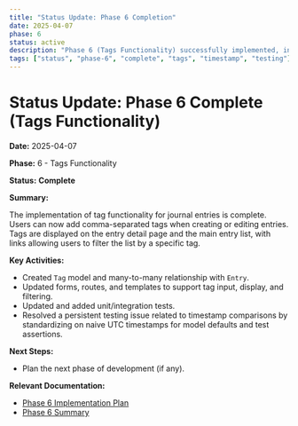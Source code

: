 ```yaml
---
title: "Status Update: Phase 6 Completion"
date: 2025-04-07
phase: 6
status: active
description: "Phase 6 (Tags Functionality) successfully implemented, including models, routes, templates, and tests. Addressed timestamp testing issues by standardizing on naive UTC."
tags: ["status", "phase-6", "complete", "tags", "timestamp", "testing"]
---
```


# Status Update: Phase 6 Complete (Tags Functionality)

**Date:** 2025-04-07

**Phase:** 6 - Tags Functionality

**Status:** **Complete**

**Summary:**

The implementation of tag functionality for journal entries is complete. Users can now add comma-separated tags when creating or editing entries. Tags are displayed on the entry detail page and the main entry list, with links allowing users to filter the list by a specific tag.

**Key Activities:**

-   Created `Tag` model and many-to-many relationship with `Entry`.
-   Updated forms, routes, and templates to support tag input, display, and filtering.
-   Updated and added unit/integration tests.
-   Resolved a persistent testing issue related to timestamp comparisons by standardizing on naive UTC timestamps for model defaults and test assertions.

**Next Steps:**

-   Plan the next phase of development (if any).

**Relevant Documentation:**

-   [Phase 6 Implementation Plan](@docs/implementation/06-phase-six-tags.md)
-   [Phase 6 Summary](@docs/implementation/06-phase-six-summary.md)
